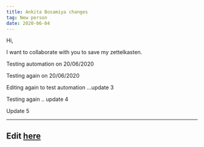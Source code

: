 ```yaml
---
title: Ankita Bosamiya changes
tag: New person
date: 2020-06-04
---
```


Hi,

I want to collaborate with you to save my zettelkasten.

Testing automation on 20/06/2020

Testing again on 20/06/2020

Editing again to test automation ...update 3

Testing again .. update 4

Update 5

---
Edit [here](https://github.com/ankitadhandha/zettelkasten/edit/master/6hbkilml4.md)
---
